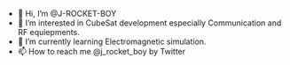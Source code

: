 - 👋 Hi, I’m @J-ROCKET-BOY
- 👀 I’m interested in CubeSat development especially Communication and RF equiepments.
- 🌱 I’m currently learning Electromagnetic simulation.
- 📫 How to reach me @j_rocket_boy by Twitter

<!---
J-ROCKET-BOY/J-ROCKET-BOY is a ✨ special ✨ repository because its `README.md` (this file) appears on your GitHub profile.
You can click the Preview link to take a look at your changes.
--->
